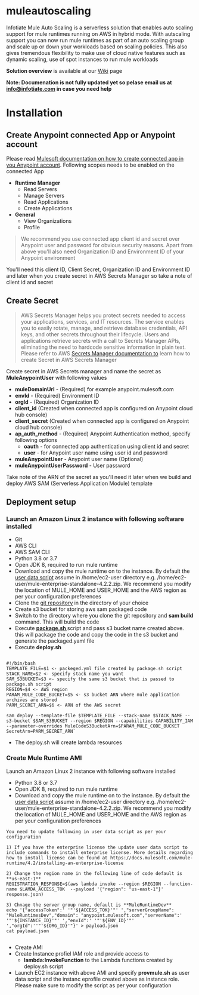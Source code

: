 # muleautoscaling
Infotiate Mule Auto Scaling is a serverless solution that enables auto scaling support for mule runtimes running on AWS in hybrid mode. With autscaling support you can now run mule runtimes as part of an auto scaling group and scale up or down your workloads based on scaling policies. This also gives tremendous flexibility to make use of cloud native features such as dynamic scaling, use of spot instances to run mule workloads 

**Solution overview** is available at our [Wiki](https://github.com/infotiate/muleautoscaling/wiki) page

**Note: Documenation is not fully updated yet so pelase email us at info@infotiate.com in case you need help**

# Installation

## Create Anypoint connected App or Anypoint account

Please read [Mulesoft documentation on how to create connected app in you Anypoint account](https://docs.mulesoft.com/access-management/connected-apps-overview). Following scopes needs to be enabled on the connected App 
- **Runtime Manager**
    - Read Servers
    - Manage Servers
    - Read Applications
    - Create Applications
- **General**
    - View Organizations
    - Profile

>We recommend you use connected app client id and secret over Anypoint user and password for obvious security reasons. Apart from above you'll also need Organization ID and Environment ID of your Anypoint environment

You'll need this client ID, Client Secret, Organization ID and Environment ID and  later when you create secret in AWS Secrets Manager so take a note of client id and secret

## Create Secret

> AWS Secrets Manager helps you protect secrets needed to access your applications, services, and IT resources. The service enables you to easily rotate, manage, and retrieve database credentials, API keys, and other secrets throughout their lifecycle. Users and applications retrieve secrets with a call to Secrets Manager APIs, eliminating the need to hardcode sensitive information in plain text. Please refer to AWS [Secrets Manager documentation to](https://aws.amazon.com/secrets-manager/) learn how to create Secret in AWS Secrets Manager

Create secret in AWS Secrets manager and name the secret as **MuleAnypointUser** with following values
- **muleDomainUrl** - (Required) for example anypoint.mulesoft.com 
- **envId** - (Required) Environment ID
- **orgId** - (Required) Organization ID
- **client_id** (Created when connected app is configured on Anypoint cloud hub console)
- **client_secret** (Created when connected app is configured on Anypoint cloud hub console)
- **ap_auth_method** - (Required) Anypoint Authentication method, specify following options
	- **oauth** - for connected app authentication using client id and secret
	- **user** - for Anypoint user name using user id and password
- **muleAnypointUser** - Anypoint user name (Optional)
- **muleAnypointUserPassword** - User password 

Take note of the ARN of the secret as you'll need it later when we build and deploy AWS SAM (Serverless Application Module) template

## Deployment setup

### Launch an Amazon Linux 2 instance with following software installed
 - Git
 - AWS CLI
 - AWS SAM CLI
 - Python 3.8 or 3.7
 - Open JDK 8, required to run mule runtime
 - Download and copy the mule runtime on to the instance. By default the [user data script](https://github.com/infotiate/muleautoscaling/blob/master/provmule.sh) assume in /home/ec2-user directory e.g. /home/ec2-user/mule-enterprise-standalone-4.2.2.zip. We recommend you modify the location of MULE_HOME and USER_HOME and the AWS region as per your configuration preferences
 - Clone the [git repository](https://github.com/infotiate/muleautoscaling) in the directory of your choice
 - Create s3 bucket for storing aws sam packaged code
 - Switch to the directory where you clone the git repository and **sam build** command. This will build the code
 - Execute **[package.sh
 ](https://github.com/infotiate/muleautoscaling/blob/master/package.sh)** script and pass s3 bucket name created above. this will package the code and copy the code in the s3 bucket and generate the packaged.yaml file 
 - Execute **deploy.sh**
 
 ```
 
 #!/bin/bash
TEMPLATE_FILE=$1 <- packeged.yml file created by package.sh script
STACK_NAME=$2 <- specify stack name you want
SAM_S3BUCKET=$3 <- specify the same s3 bucket that is passed to package.sh script
REGION=$4 <- AWS region
PARAM_MULE_CODE_BUCKET=$5 <- s3 bucket ARN where mule application archives are stored
PARM_SECRET_ARN=$6 <- ARN of the AWS secret

sam deploy --template-file $TEMPLATE_FILE --stack-name $STACK_NAME --s3-bucket $SAM_S3BUCKET --region $REGION --capabilities CAPABILITY_IAM --parameter-overrides MuleCodeS3BucketArn=$PARAM_MULE_CODE_BUCKET SecretArn=PARM_SECRET_ARN`

```
 - The deploy.sh will create lambda resources

### Create Mule Runtime AMI
Launch an Amazon Linux 2 instance with following software installed
 - Python 3.8 or 3.7
 - Open JDK 8, required to run mule runtime
 - Download and copy the mule runtime on to the instance. By default the [user data script](https://github.com/infotiate/muleautoscaling/blob/master/provmule.sh) assume in /home/ec2-user directory e.g. /home/ec2-user/mule-enterprise-standalone-4.2.2.zip. We recommend you modify the location of MULE_HOME and USER_HOME and the AWS region as per your configuration preferences
 ```
 You need to update following in user data script as per your configuration
 
 1) If you have the enterprise license the update user data script to include commands to install enterprise license. More details regarding how to install license can be found at https://docs.mulesoft.com/mule-runtime/4.2/installing-an-enterprise-license
 
 2) Change the region name in the following line of code default is **us-east-1**
 REGISTRATION_RESPONSE=$(aws lambda invoke --region $REGION --function-name $LAMDA_ACCESS_TOK  --payload '{"region": "us-east-1"}'  response.json)
 
 3) Chnage the server group name, default is **MuleRuntimeDev**
 echo '{"accessToken":' '"'${ACCESS_TOK}'"' ',"serverGroupName": "MuleRuntimesDev","domain": "anypoint.mulesoft.com","serverName":' '"'${INSTANCE_ID}'"' ',"envId":' '"'${ENV_ID}'"' ',"orgId":''"'${ORG_ID}'"}' > payload.json
cat payload.json

 
 ```
 - Create AMI
 - Create Instance profiel IAM role and provide access to 
   - **lambda:InvokeFunction** to the Lambda functions created by deploy.sh script
 - Launch EC2 instance with above AMI and specify **provmule.sh** as user data script and the instanc eprofile created above as instance role. Please make sure to modify the script as per your configuration
 
